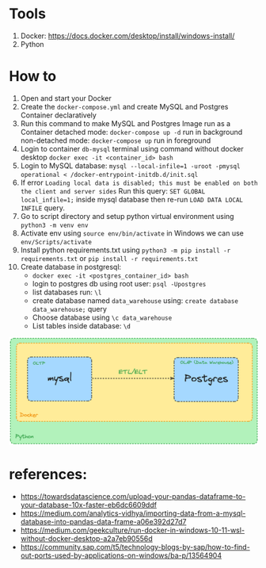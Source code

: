 # Tools
1. Docker: https://docs.docker.com/desktop/install/windows-install/
2. Python

# How to
1. Open and start your Docker
2. Create the `docker-compose.yml` and create MySQL and Postgres Container declaratively
3. Run this command to make MySQL and Postgres Image run as a Container
    detached mode: `docker-compose up -d` run in background
    non-detached mode: `docker-compose up` run in foreground
4. Login to container `db-mysql` terminal using command without docker desktop `docker exec -it <container_id> bash`
5. Login to MySQL database: `mysql --local-infile=1 -uroot -pmysql operational < /docker-entrypoint-initdb.d/init.sql`
6. If error `Loading local data is disabled; this must be enabled on both the client and server sides` Run this query: `SET GLOBAL local_infile=1;` inside mysql database then re-run `LOAD DATA LOCAL INFILE` query.
7. Go to script directory and setup python virtual environment using `python3 -m venv env`
8. Activate env using `source env/bin/activate` in Windows we can use `env/Scripts/activate`
9. Install python requirements.txt using `python3 -m pip install -r requirements.txt` or `pip install -r requirements.txt`
10. Create database in postgresql:
    - `docker exec -it <postgres_container_id> bash`
    - login to postgres db using root user: `psql -Upostgres`
    - list databases run: `\l`
    - create database named `data_warehouse` using: `create database data_warehouse;` query
    - Choose database using `\c data_warehouse`
    - List tables inside database: `\d`


![Alt text](image.png)

# references:
- https://towardsdatascience.com/upload-your-pandas-dataframe-to-your-database-10x-faster-eb6dc6609ddf
- https://medium.com/analytics-vidhya/importing-data-from-a-mysql-database-into-pandas-data-frame-a06e392d27d7
- https://medium.com/geekculture/run-docker-in-windows-10-11-wsl-without-docker-desktop-a2a7eb90556d
- https://community.sap.com/t5/technology-blogs-by-sap/how-to-find-out-ports-used-by-applications-on-windows/ba-p/13564904